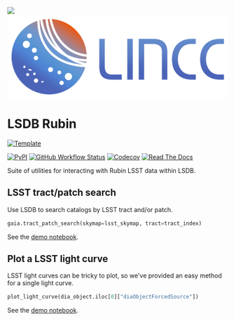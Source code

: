 
<img src="https://cdn2.webdamdb.com/1280_2yYofV7cPVE1.png?1607019137" height="200"> [![LINCC Frameworks](https://github.com/astronomy-commons/lsdb/blob/main/docs/lincc-logo.png)](https://lsstdiscoveryalliance.org/programs/lincc-frameworks/)

# LSDB Rubin

[![Template](https://img.shields.io/badge/Template-LINCC%20Frameworks%20Python%20Project%20Template-brightgreen)](https://lincc-ppt.readthedocs.io/en/latest/)

[![PyPI](https://img.shields.io/pypi/v/lsdb_rubin?color=blue&logo=pypi&logoColor=white)](https://pypi.org/project/lsdb_rubin/)
[![GitHub Workflow Status](https://img.shields.io/github/actions/workflow/status/astronomy-commons/lsdb_rubin/smoke-test.yml)](https://github.com/astronomy-commons/lsdb_rubin/actions/workflows/smoke-test.yml)
[![Codecov](https://codecov.io/gh/astronomy-commons/lsdb_rubin/branch/main/graph/badge.svg)](https://codecov.io/gh/astronomy-commons/lsdb_rubin)
[![Read The Docs](https://img.shields.io/readthedocs/lsdb-rubin)](https://lsdb-rubin.readthedocs.io/)

Suite of utilities for interacting with Rubin LSST data within LSDB.

## LSST tract/patch search
Use LSDB to search catalogs by LSST tract and/or patch.
```python
gaia.tract_patch_search(skymap=lsst_skymap, tract=tract_index)
```
See the [demo notebook](https://github.com/astronomy-commons/lsdb-rubin/blob/main/docs/notebooks/tract_patch_search.ipynb).

## Plot a LSST light curve
LSST light curves can be tricky to plot, so we've provided an easy method for a single light curve.

```python
plot_light_curve(dia_object.iloc[0]["diaObjectForcedSource"])
```
See the [demo notebook](https://github.com/astronomy-commons/lsdb-rubin/blob/main/docs/notebooks/plot_light_curves.ipynb).
